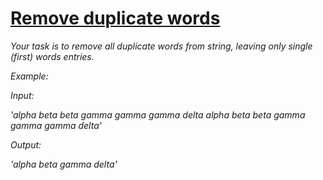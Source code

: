 #     [Remove duplicate words](https://www.codewars.com/kata/5b39e3772ae7545f650000fc)
  
*Your task is to remove all duplicate words from string, leaving only single (first) words entries.*

*Example:*

*Input:*

*'alpha beta beta gamma gamma gamma delta alpha beta beta gamma gamma gamma delta'*

*Output:*

*'alpha beta gamma delta'*